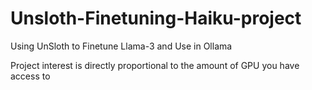 # Unsloth-Finetuning-Haiku-project
Using UnSloth to Finetune Llama-3 and Use in Ollama

Project interest is directly proportional to the amount of GPU you have access to 
